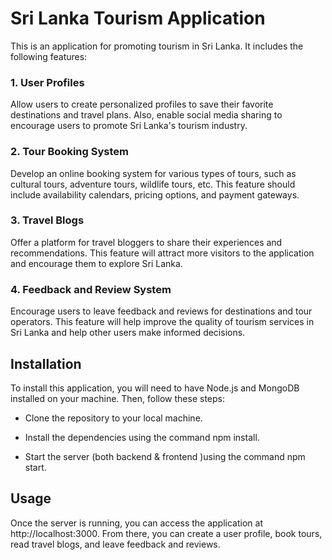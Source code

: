# Sri Lanka Tourism Application

This is an application for promoting tourism in Sri Lanka. It includes the following features:

### 1. User Profiles

Allow users to create personalized profiles to save their favorite destinations and travel plans. Also, enable social media sharing to encourage users to promote Sri Lanka's tourism industry.

### 2. Tour Booking System

Develop an online booking system for various types of tours, such as cultural tours, adventure tours, wildlife tours, etc. This feature should include availability calendars, pricing options, and payment gateways.

### 3. Travel Blogs

Offer a platform for travel bloggers to share their experiences and recommendations. This feature will attract more visitors to the application and encourage them to explore Sri Lanka.

### 4. Feedback and Review System

Encourage users to leave feedback and reviews for destinations and tour operators. This feature will help improve the quality of tourism services in Sri Lanka and help other users make informed decisions.

## Installation

To install this application, you will need to have Node.js and MongoDB installed on your machine. Then, follow these steps:

- Clone the repository to your local machine.

- Install the dependencies using the command npm install.

- Start the server (both backend & frontend )using the command npm start.

## Usage

Once the server is running, you can access the application at http://localhost:3000. From there, you can create a user profile, book tours, read travel blogs, and leave feedback and reviews.
